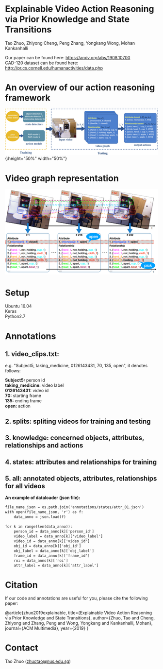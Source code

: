 # Explainable Video Action Reasoning via Prior Knowledge and State Transitions
Tao Zhuo, Zhiyong Cheng, Peng Zhang, Yongkang Wong, Mohan Kankanhalli

Our paper can be found here: https://arxiv.org/abs/1908.10700 \
CAD-120 dataset can be found here: http://pr.cs.cornell.edu/humanactivities/data.php

# An overview of our action reasoning framework
![Framework](framework.png){:height="50%" width="50%"}

# Video graph representation
![Video_Graph](video_graph.png)


# Setup
Ubuntu 16.04 \
Keras  \
Python2.7 

# Annotations
## 1. video_clips.txt: 
e.g. "Subject5, taking_medicine, 0126143431, 70, 135, open", it denotes follows:

**Subject5:** person id \
**taking_medicine:** video label \
**0126143431:** video id \
**70:** starting frame \
**135:** ending frame \
**open:** action  

## 2. splits: spliting videos for training and testing
## 3. knowledge: concerned objects, attributes, relationships and actions 
## 4. states: attributes and relationships for training
## 5. all: annotated objects, attributes, relationships for all videos

**An example of dataloader (json file):**

    file_name_json = os.path.join('annotations/states/attr_01.json')    
    with open(file_name_json, 'r') as f:
        data_anno = json.load(f)

    for k in range(len(data_anno)):
        person_id = data_anno[k]['person_id']
        video_label = data_anno[k]['video_label']
        video_id = data_anno[k]['video_id']
        obj_id = data_anno[k]['obj_id']
        obj_label = data_anno[k]['obj_label']
        frame_id = data_anno[k]['frame_id']
        roi = data_anno[k]['roi']
        attr_label = data_anno[k]['attr_label']

# Citation
If our code and annotations are useful for you, please cite the following paper:

@article{zhuo2019explainable,
  title={Explainable Video Action Reasoning via Prior Knowledge and State Transitions},
  author={Zhuo, Tao and Cheng, Zhiyong and Zhang, Peng and Wong, Yongkang and Kankanhalli, Mohan},
  journal={ACM Multimedia},
  year={2019}
}

# Contact
Tao Zhuo (zhuotao@nus.edu.sg)

